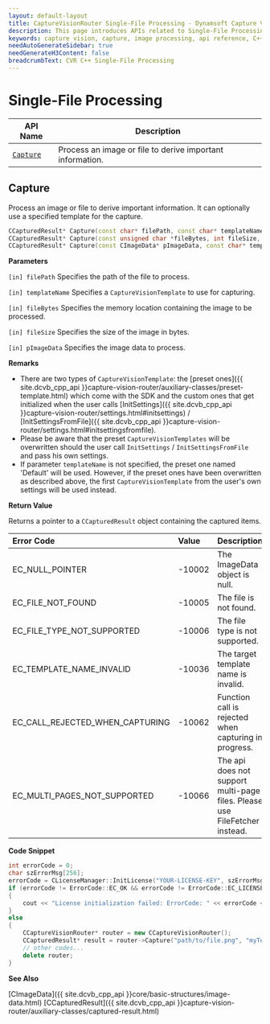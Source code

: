 ```yaml
---
layout: default-layout
title: CaptureVisionRouter Single-File Processing - Dynamsoft Capture Vision C++ Edition API
description: This page introduces APIs related to Single-File Processing by the CCaptureVisionRouter class of the Dynamsoft Capture Vision C++ Edition.
keywords: capture vision, capture, image processing, api reference, C++, single-file
needAutoGenerateSidebar: true
needGenerateH3Content: false
breadcrumbText: CVR C++ Single-File Processing
---
```


# Single-File Processing

| API Name              | Description                                               |
| --------------------- | --------------------------------------------------------- |
| [`Capture`](#capture) | Process an image or file to derive important information. |

## Capture

Process an image or file to derive important information. It can optionally use a specified template for the capture.

```cpp
CCapturedResult* Capture(const char* filePath, const char* templateName="");
CCapturedResult* Capture(const unsigned char *fileBytes, int fileSize, const char* templateName="");
CCapturedResult* Capture(const CImageData* pImageData, const char* templateName="");
```

**Parameters**

`[in] filePath` Specifies the path of the file to process.

`[in] templateName` Specifies a `CaptureVisionTemplate` to use for capturing.

`[in] fileBytes` Specifies the memory location containing the image to be processed.

`[in] fileSize`  Specifies the size of the image in bytes.

`[in] pImageData` Specifies the image data to process.

**Remarks**

- There are two types of `CaptureVisionTemplate`: the [preset ones]({{ site.dcvb_cpp_api }}capture-vision-router/auxiliary-classes/preset-template.html) which come with the SDK and the custom ones that get initialized when the user calls [InitSettings]({{ site.dcvb_cpp_api }}capture-vision-router/settings.html#initsettings) / [InitSettingsFromFile]({{ site.dcvb_cpp_api }}capture-vision-router/settings.html#initsettingsfromfile).
- Please be aware that the preset `CaptureVisionTemplates` will be overwritten should the user call `InitSettings` / `InitSettingsFromFile` and pass his own settings.
- If parameter `templateName` is not specified, the preset one named 'Default' will be used. However, if the preset ones have been overwritten as described above, the first `CaptureVisionTemplate` from the user's own settings will be used instead.

**Return Value**

Returns a pointer to a `CCapturedResult` object containing the captured items.

| Error Code | Value | Description |
| :--------- | :---- | :---------- |
| EC_NULL_POINTER | -10002 | The ImageData object is null. |
| EC_FILE_NOT_FOUND | -10005 | The file is not found. |
| EC_FILE_TYPE_NOT_SUPPORTED | -10006 | The file type is not supported. |
| EC_TEMPLATE_NAME_INVALID | -10036 | The target template name is invalid. |
| EC_CALL_REJECTED_WHEN_CAPTURING  | -10062 | Function call is rejected when capturing in progress. |
| EC_MULTI_PAGES_NOT_SUPPORTED | -10066 | The api does not support multi-page files. Please use FileFetcher instead. |

**Code Snippet**

```cpp
int errorCode = 0;
char szErrorMsg[256];
errorCode = CLicenseManager::InitLicense("YOUR-LICENSE-KEY", szErrorMsg, 256);
if (errorCode != ErrorCode::EC_OK && errorCode != ErrorCode::EC_LICENSE_CACHE_USED)
{
    cout << "License initialization failed: ErrorCode: " << errorCode << ", ErrorString: " << szErrorMsg << endl;
}
else
{
    CCaptureVisionRouter* router = new CCaptureVisionRouter();
    CCapturedResult* result = router->Capture("path/to/file.png", "myTemplate");
    // other codes...
    delete router;
}
```

**See Also**

[CImageData]({{ site.dcvb_cpp_api }}core/basic-structures/image-data.html)
[CCapturedResult]({{ site.dcvb_cpp_api }}capture-vision-router/auxiliary-classes/captured-result.html)
